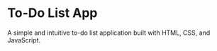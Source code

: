 # To-Do List App

A simple and intuitive to-do list application built with HTML, CSS, and JavaScript.
